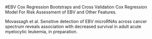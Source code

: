 #EBV Cox Regression
Bootstraps and Cross Validation Cox Regression Model For Risk Assessment of EBV and Other Features.

Movassagh et al.  Sensitive detection of EBV microRNAs across cancer spectrum reveals association with decreased survival in adult acute myelocytic leukemia, in preparation. 

